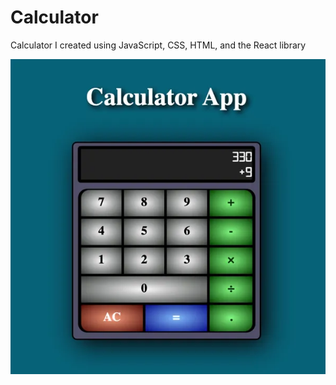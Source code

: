 # Calculator
Calculator I created using JavaScript, CSS, HTML, and the React library

<img src="./images/calc_readme_sh.webp">
